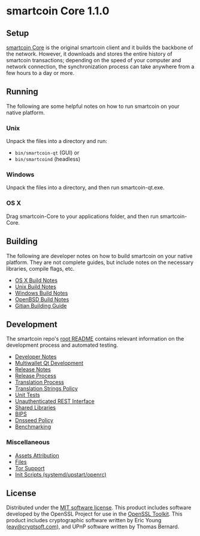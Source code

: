 smartcoin Core 1.1.0
=====================

Setup
---------------------
[smartcoin Core](https://smartcoin.cc/wallets/) is the original smartcoin client and it builds the backbone of the network. However, it downloads and stores the entire history of smartcoin transactions; depending on the speed of your computer and network connection, the synchronization process can take anywhere from a few hours to a day or more.

Running
---------------------
The following are some helpful notes on how to run smartcoin on your native platform.

### Unix

Unpack the files into a directory and run:

- `bin/smartcoin-qt` (GUI) or
- `bin/smartcoind` (headless)

### Windows

Unpack the files into a directory, and then run smartcoin-qt.exe.

### OS X

Drag smartcoin-Core to your applications folder, and then run smartcoin-Core.

Building
---------------------
The following are developer notes on how to build smartcoin on your native platform. They are not complete guides, but include notes on the necessary libraries, compile flags, etc.

- [OS X Build Notes](build-osx.md)
- [Unix Build Notes](build-unix.md)
- [Windows Build Notes](build-windows.md)
- [OpenBSD Build Notes](build-openbsd.md)
- [Gitian Building Guide](gitian-building.md)

Development
---------------------
The smartcoin repo's [root README](/README.md) contains relevant information on the development process and automated testing.

- [Developer Notes](developer-notes.md)
- [Multiwallet Qt Development](multiwallet-qt.md)
- [Release Notes](release-notes.md)
- [Release Process](release-process.md)
- [Translation Process](translation_process.md)
- [Translation Strings Policy](translation_strings_policy.md)
- [Unit Tests](unit-tests.md)
- [Unauthenticated REST Interface](REST-interface.md)
- [Shared Libraries](shared-libraries.md)
- [BIPS](bips.md)
- [Dnsseed Policy](dnsseed-policy.md)
- [Benchmarking](benchmarking.md)

### Miscellaneous
- [Assets Attribution](assets-attribution.md)
- [Files](files.md)
- [Tor Support](tor.md)
- [Init Scripts (systemd/upstart/openrc)](init.md)

License
---------------------
Distributed under the [MIT software license](http://www.opensource.org/licenses/mit-license.php).
This product includes software developed by the OpenSSL Project for use in the [OpenSSL Toolkit](https://www.openssl.org/). This product includes
cryptographic software written by Eric Young ([eay@cryptsoft.com](mailto:eay@cryptsoft.com)), and UPnP software written by Thomas Bernard.
